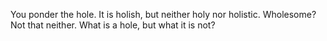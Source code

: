 You ponder the hole.  It is holish, but neither holy nor holistic.
Wholesome?  Not that neither.  What is a hole, but what it is not?
